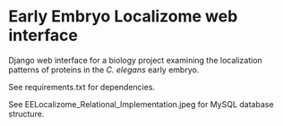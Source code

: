 Early Embryo Localizome web interface
=====================================

Django web interface for a biology project 
examining the localization patterns of proteins in the _C. elegans_ early embryo.

See requirements.txt for dependencies.

See EELocalizome\_Relational\_Implementation.jpeg for MySQL database structure.
